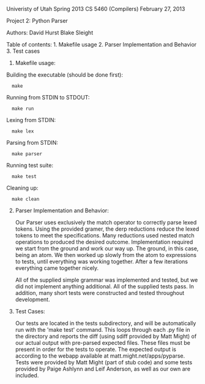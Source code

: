 Univeristy of Utah
Spring 2013 
CS 5460 (Compilers)
February 27, 2013

Project 2: Python Parser

Authors: David Hurst
         Blake Sleight


Table of contents:
        1. Makefile usage
        2. Parser Implementation and Behavior
	3. Test cases


1. Makefile usage:

Building the executable (should be done first):
   
      make

Running from STDIN to STDOUT:
     
      make run

Lexing from STDIN:
	
      make lex

Parsing from STDIN:

      make parser

Running test suite:

      make test

Cleaning up:

      make clean



2. Parser Implementation and Behavior:
	
	Our Parser uses exclusively the match operator to correctly parse lexed tokens. Using the provided gramer, the derp reductions reduce the lexed tokens to meet 	the specifications. Many reductions used nested match operations to produced the desired outcome. Implementation required we start from the ground and work our way up. The ground, in this case, being an atom. We then worked up slowly from the atom to expressions to tests, until everything was working together. After a few iterations everything came together nicely.

	All of the supplied simple grammar was implemented and tested, but we did not implement anything additional. All of the supplied tests pass. In addition, many short tests were constructed and tested throughout development.
                   



3. Test Cases:
	
	Our tests are located in the tests subdirectory, and will be automatically run with the 'make test' command.  This loops through each .py file in the directory and reports the diff (using sdiff provided by Matt Might) of our actual output with pre-parsed expected files.  These files must be present in order for the tests to operate.  The expected output is according to the webapp available at matt.might.net/apps/pyparse.  Tests were provided by Matt Might (part of stub code) and some tests provided by Paige Ashlynn and Leif Anderson, as well as our own are included.


